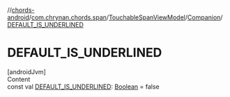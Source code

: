 //[chords-android](../../../../index.md)/[com.chrynan.chords.span](../../index.md)/[TouchableSpanViewModel](../index.md)/[Companion](index.md)/[DEFAULT_IS_UNDERLINED](-d-e-f-a-u-l-t_-i-s_-u-n-d-e-r-l-i-n-e-d.md)



# DEFAULT_IS_UNDERLINED  
[androidJvm]  
Content  
const val [DEFAULT_IS_UNDERLINED](-d-e-f-a-u-l-t_-i-s_-u-n-d-e-r-l-i-n-e-d.md): [Boolean](https://kotlinlang.org/api/latest/jvm/stdlib/kotlin/-boolean/index.html) = false  



